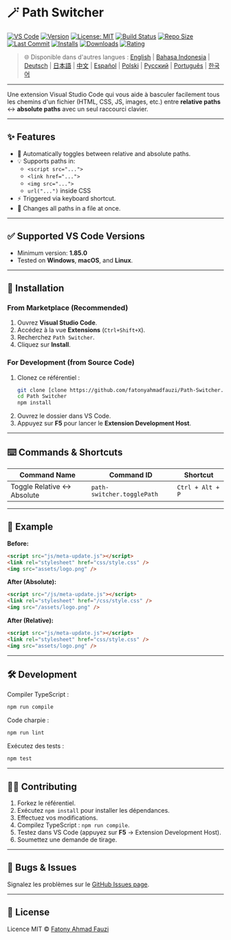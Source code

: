 # 🪄 Path Switcher

[![VS Code](https://img.shields.io/badge/VS%20Code-1.85.0+-blue.svg)](https://code.visualstudio.com/)
[![Version](https://img.shields.io/github/v/release/fatonyahmadfauzi/Path-Switcher?color=blue.svg)](https://github.com/fatonyahmadfauzi/Path-Switcher/releases)
[![License: MIT](https://img.shields.io/github/license/fatonyahmadfauzi/Path-Switcher?color=green.svg)](../../LICENSE)
[![Build Status](https://github.com/fatonyahmadfauzi/Path-Switcher/actions/workflows/main.yml/badge.svg)](https://github.com/fatonyahmadfauzi/Path-Switcher/actions)
[![Repo Size](https://img.shields.io/github/repo-size/fatonyahmadfauzi/Path-Switcher?color=yellow.svg)](https://github.com/fatonyahmadfauzi/Path-Switcher)
[![Last Commit](https://img.shields.io/github/last-commit/fatonyahmadfauzi/Path-Switcher?color=brightgreen.svg)](https://github.com/fatonyahmadfauzi/Path-Switcher/commits/main)
[![Installs](https://vsmarketplacebadges.dev/installs-short/fatonyahmadfauzi.path-switcher.svg)](https://marketplace.visualstudio.com/items?itemName=fatonyahmadfauzi.path-switcher)
[![Downloads](https://vsmarketplacebadges.dev/downloads-short/fatonyahmadfauzi.path-switcher.svg)](https://marketplace.visualstudio.com/items?itemName=fatonyahmadfauzi.path-switcher)
[![Rating](https://vsmarketplacebadges.dev/rating-short/fatonyahmadfauzi.path-switcher.svg)](https://marketplace.visualstudio.com/items?itemName=fatonyahmadfauzi.path-switcher)

> 🌐 Disponible dans d'autres langues : [English](../../README.md) | [Bahasa Indonesia](README-ID.md) | [Deutsch](README-DE.md) | [日本語](README-JP.md) | [中文](README-ZH.md) | [Español](README-ES.md) | [Polski](README-PL.md) | [Русский](README-RU.md) | [Português](README-PT.md) | [한국어](README-KO.md)

---

Une extension Visual Studio Code qui vous aide à basculer facilement tous les chemins d'un fichier (HTML, CSS, JS, images, etc.) entre **relative paths** ↔️ **absolute paths** avec un seul raccourci clavier.

---

## ✨ Features

- 🔁 Automatically toggles between relative and absolute paths.
- 💡 Supports paths in:
  - `<script src="...">`
  - `<link href="...">`
  - `<img src="...">`
  - `url("...")` inside CSS
- ⚡ Triggered via keyboard shortcut.
- 🧭 Changes all paths in a file at once.

---

## ✅ Supported VS Code Versions

- Minimum version: **1.85.0**
- Tested on **Windows**, **macOS**, and **Linux**.

---

## 🧩 Installation

### From Marketplace (Recommended)

1. Ouvrez **Visual Studio Code**.
2. Accédez à la vue **Extensions** (`Ctrl+Shift+X`).
3. Recherchez `Path Switcher`.
4. Cliquez sur **Install**.

### For Development (from Source Code)

1. Clonez ce référentiel :
    ```bash
    git clone [clone https://github.com/fatonyahmadfauzi/Path-Switcher.git](https://github.com/fatonyahmadfauzi/Path-Switcher.git)
    cd Path Switcher
    npm install
    ```
2. Ouvrez le dossier dans VS Code.
3. Appuyez sur **F5** pour lancer le **Extension Development Host**.

---

## ⌨️ Commands & Shortcuts

| Command Name                | Command ID                 | Shortcut         |
| --------------------------- | -------------------------- | ---------------- |
| Toggle Relative ↔️ Absolute | `path-switcher.togglePath` | `Ctrl + Alt + P` |

---

## 🧠 Example

**Before:**

```html
<script src="js/meta-update.js"></script>
<link rel="stylesheet" href="css/style.css" />
<img src="assets/logo.png" />
```

**After (Absolute):**

```html
<script src="/js/meta-update.js"></script>
<link rel="stylesheet" href="/css/style.css" />
<img src="/assets/logo.png" />
```

**After (Relative):**

```html
<script src="js/meta-update.js"></script>
<link rel="stylesheet" href="css/style.css" />
<img src="assets/logo.png" />
```

---

## 🛠️ Development

Compiler TypeScript :

```bash
npm run compile
```

Code charpie :

```bash
npm run lint
```

Exécutez des tests :

```bash
npm test
```

---

## 🧑‍💻 Contributing

1. Forkez le référentiel.
2. Exécutez `npm install` pour installer les dépendances.
3. Effectuez vos modifications.
4. Compilez TypeScript : `npm run compile`.
5. Testez dans VS Code (appuyez sur **F5** → Extension Development Host).
6. Soumettez une demande de tirage.

---

## 🐞 Bugs & Issues

Signalez les problèmes sur le [GitHub Issues page](https://github.com/fatonyahmadfauzi/Path-Switcher/issues).

---

## 🧾 License

Licence MIT © [Fatony Ahmad Fauzi](../../LICENSE)
